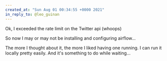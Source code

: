 ```yaml
---
created_at: "Sun Aug 01 00:34:55 +0000 2021"
in_reply_to: @leo_guinan
---
```


Ok, I exceeded the rate limit on the Twitter api (whoops)

So now I may or may not be installing and configuring airflow...

The more I thought about it, the more I liked having one running. I can run it locally pretty easily. And it's something to do while waiting...